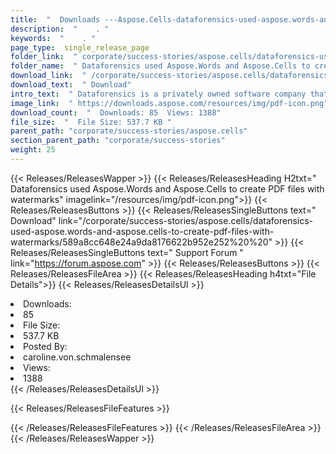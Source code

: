 ```yaml
---
title:  "  Downloads ---Aspose.Cells-dataforensics-used-aspose.words-and-aspose.cells-to-create-pdf-files-with-watermarks . " 
description:  "    . " 
keywords:  "    . " 
page_type:  single_release_page
folder_link:  " corporate/success-stories/aspose.cells/dataforensics-used-aspose.words-and-aspose.cells-to-create-pdf-files-with-watermarks/"
folder_name:  " Dataforensics used Aspose.Words and Aspose.Cells to create PDF files with watermarks"
download_link:  " /corporate/success-stories/aspose.cells/dataforensics-used-aspose.words-and-aspose.cells-to-create-pdf-files-with-watermarks/589a8cc648e24a9da8176622b952e252"
download_text:  " Download"
intro_text:  " Dataforensics is a privately owned software company that provides integrated sof..."
image_link:  " https://downloads.aspose.com/resources/img/pdf-icon.png"
download_count:  "  Downloads: 85  Views: 1388"
file_size:  "  File Size: 537.7 KB "
parent_path: "corporate/success-stories/aspose.cells"                                                          
section_parent_path: "corporate/success-stories"
weight: 25 
---
```


{{< Releases/ReleasesWapper >}}
  {{< Releases/ReleasesHeading H2txt=" Dataforensics used Aspose.Words and Aspose.Cells to create PDF files with watermarks" imagelink="/resources/img/pdf-icon.png">}}
  {{< Releases/ReleasesButtons >}}
    {{< Releases/ReleasesSingleButtons text=" Download" link="/corporate/success-stories/aspose.cells/dataforensics-used-aspose.words-and-aspose.cells-to-create-pdf-files-with-watermarks/589a8cc648e24a9da8176622b952e252%20%20" >}}
    {{< Releases/ReleasesSingleButtons text=" Support Forum " link="https://forum.aspose.com" >}}
  {{< Releases/ReleasesButtons >}}
  {{< Releases/ReleasesFileArea >}}
    {{< Releases/ReleasesHeading h4txt="File Details">}}
    {{< Releases/ReleasesDetailsUl >}}
             <li>Downloads:</li><li>85</li><li>File Size:</li><li>537.7 KB</li><li>Posted By:</li><li>caroline.von.schmalensee</li><li>Views:</li><li>1388</li>
    {{< /Releases/ReleasesDetailsUl >}}

  {{< Releases/ReleasesFileFeatures >}}
      
  {{< /Releases/ReleasesFileFeatures >}}
 {{< /Releases/ReleasesFileArea >}}
{{< /Releases/ReleasesWapper >}}


